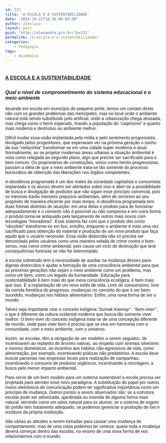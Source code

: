 ```yaml
---
id: 132
title: 'A ESCOLA E A SUSTENTABILIDADE'
date: '2014-10-22T18:38:06-03:00'
author: alexluza
layout: post
guid: 'http://alexandre.pro.br/?p=132'
permalink: /a-escola-e-a-sustentabilidade/
categories:
    - Pedagogia
tags:
    - Acadêmico
---
```


# <span style="font-family: Arial, sans-serif"><span style="font-size: medium"><u>A ESCOLA E A SUSTENTABILIDADE</u></span></span>

## <span style="font-family: Arial, sans-serif"><span style="font-size: medium">***Qual o nível de comprometimento do sistema educacional e o meio ambiente***</span></span>

<span style="font-family: Arial, sans-serif">Atuando em escola em município de pequeno porte, temos um contato direto não com os grandes problemas das metrópoles, mas no local onde o ambiente natural está sendo substituído pelo artificial, onde a urbanização chega atrasada, mas chega como o herói esperado, tirando a população do “caipirismo” e quanto mais moderno e destrutivo ao ambiente melhor.</span>

<span style="font-family: Arial, sans-serif">Difícil mudar essa visão implantada pela mídia e pelo sentimento progressista, divulgado pelos progenitores, que esperavam ver na próxima geração o sonho da sua “vielazinha” transformar-se em uma cidade super moderna e atual. Normalmente, ao se projetar modernas áreas urbanas a situação ambiental é vista como relegada ao segundo plano, algo que precise ser sacrificado para o bem comum. Os proprietários de construções, vistos como heróis progressistas, passam a ideia de que o meio ambiente trata-se tão somente do processo burocrático de obtenção das liberações nos órgãos competentes.</span>

<span style="font-family: Arial, sans-serif">A obsolência programada é um dos males da sociedade capitalista e consumista implantada e os alunos devem ser alertados sobre isso e abrir-se a possibilidade de busca e divulgação de produtos que não sigam esse princípio comercial, pois os mesmos trarão menores prejuízos ambientais, além de servirem ao seu propósito de maneira eficiente por mais tempo. A obsolência programada tem duas formas distintas de atuação: em uma delas o produto para de funcionar adequadamente e o conserto não é possível ou não compensa e em outra forma o produto torna-se antiquado pelo lançamento de outros mais novos com tecnologias “inovadoras”. Esse sistema faz com que o produto dito como “obsoleto” transforme-se em lixo, entulho, enquanto o ambiente é mais uma vez sacrificado para obtenção do material e produção de um novo produto que faça aquilo que o usuário necessite. Essa visão distorcida não só precisa ser denunciada pelos usuários como uma maneira velada de crime contra o bom-senso, mas como crime ambiental, pois causa um ciclo de destruição que terá consequências funestas se não for interrompido.</span>

<span style="font-family: Arial, sans-serif">A escola sobretudo tem a necessidade de auxiliar na mudança desses para-digmas distorcidos e ajudar a formação de uma consciência ambiental para que as próximas gerações não vejam o meio ambiente como um problema, mas como um bem, como um legado da humanidade. Educação para sustentabilidade é bem mais do que mera consciência ecológica, é bem mais que isso. É a implantação de um novo estilo de vida. Livre do consumismo, livre da corrida frenética do progresso, mudanças no conceito do que é ser bem-sucedido, mudanças nos hábitos alimentares. Enfim, uma nova forma de ver o mundo.</span>

<span style="font-family: Arial, sans-serif">Talvez seja importante citar o conceito indígena </span><span style="font-family: Arial, sans-serif">*“*</span><span style="font-family: Arial, sans-serif">*Sumak Kawsay” : “*</span><span style="font-family: Arial, sans-serif">*bem-viver” ,* </span><span style="font-family: Arial, sans-serif">o que é diferente da cultura ocidental moderna que busca tão somente viver melhor. O </span><span style="font-family: Arial, sans-serif">bem-</span><span style="font-family: Arial, sans-serif">viver do conceito indígena trata-se de uma concepção diferente de mundo, onde para viver bem é preciso que se viva em harmonia com a comunidade, com o meio ambiente, com o universo. </span>

<span style="font-family: Arial, sans-serif">Assim, as escolas, têm a obrigação de ser modelos a serem seguidos, de incentivarem ao replantio de árvores nativas, ao respeito com animais silvestres e mesmo domésticos, ao incentivo aos hábitos não-agressivos de vida, como alimentação, por exemplo, incentivando práticas não predatórias. A escola deve buscar parcerias nas empresas locais para realização de campanhas, incentivando o consumo de produtos orgânicos, incentivando a reciclagem, a busca pelo menor impacto ambiental. </span>

<span style="font-family: Arial, sans-serif">Para servir de um bom modelo para um sistema sustentável a escola precisa ser projetada para atender esse novo paradigma. A substituição do papel por outros meios eletrônicos de comunicação podem ter significativa importância como um princípio de mudança. Outros pontos a serem observados são: se a estrutura escolar pode ser arborizada, ajardinada ou inserida de alguma forma mais natural, servindo como um oásis natural para os alunos; se o sistema de esgoto do prédio tem tratamento adequado, se podemos gerenciar a produção de lixo e resíduos da própria instituição.</span>

<span style="font-family: Arial, sans-serif">São várias as atitudes a serem tomadas para causar uma mudança de comportamento, mas de uma coisa podemos ter certeza: quase toda a mudança deverá começar dentro das escolas, no ensino de uma nova forma de nos relacionarmos com o mundo.</span>